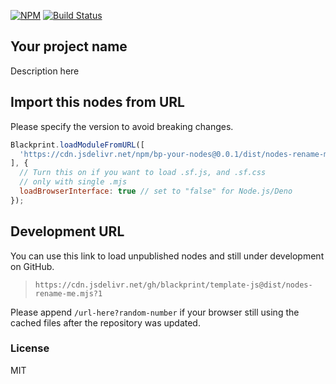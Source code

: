 [![NPM](https://img.shields.io/npm/v/bp-your-nodes.svg)](https://www.npmjs.com/package/bp-your-nodes)
[![Build Status](https://github.com/blackprint/template-js/actions/workflows/build.yml/badge.svg?branch=master)](https://github.com/blackprint/template-js/actions/workflows/build.yml)

## Your project name
Description here

## Import this nodes from URL
Please specify the version to avoid breaking changes.

```js
Blackprint.loadModuleFromURL([
  'https://cdn.jsdelivr.net/npm/bp-your-nodes@0.0.1/dist/nodes-rename-me.mjs'
], {
  // Turn this on if you want to load .sf.js, and .sf.css
  // only with single .mjs
  loadBrowserInterface: true // set to "false" for Node.js/Deno
});
```

## Development URL
You can use this link to load unpublished nodes and still under development on GitHub.
> `https://cdn.jsdelivr.net/gh/blackprint/template-js@dist/nodes-rename-me.mjs?1`

Please append `/url-here?random-number` if your browser still using the cached files after the repository was updated.

### License
MIT